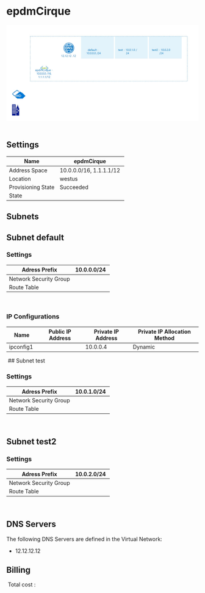 # epdmCirque
![Cloudockit](../assets/0d37bfdaf7054e4d8031de5e2e6c589d.jpg) 
## Settings


| Name | epdmCirque  |
| --- | --- |
| Address Space | 10.0.0.0/16, 1.1.1.1/12  |
| Location | westus  |
| Provisioning State | Succeeded  |
| State |   |



## Subnets

## Subnet default

### Settings


| Adress Prefix | 10.0.0.0/24  |
| --- | --- |
| Network Security Group |   |
| Route Table |   |

 
### IP Configurations


| Name | Public IP Address | Private IP Address | Private IP Allocation Method |
| --- | --- | --- | --- |
| ipconfig1  |   | 10.0.0.4  | Dynamic  |
 ## Subnet test

### Settings


| Adress Prefix | 10.0.1.0/24  |
| --- | --- |
| Network Security Group |   |
| Route Table |   |

 
## Subnet test2

### Settings


| Adress Prefix | 10.0.2.0/24  |
| --- | --- |
| Network Security Group |   |
| Route Table |   |

 


## DNS Servers
The following DNS Servers are defined in the Virtual Network:
- 12.12.12.12







## Billing
 Total cost : 
